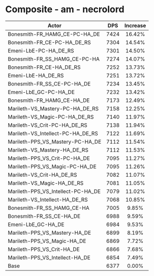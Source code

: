 # Composite - am - necrolord
| Actor | DPS | Increase |
|---|:---:|:---:|
|Bonesmith-FR_HAMG_CE-PC-HA_DE|7424|16.42%|
|Bonesmith-FR_CE-PC-HA_DE_RS|7304|14.54%|
|Emeni-LbE-PC-HA_DE_RS|7301|14.50%|
|Bonesmith-FR_SS_HAMG_CE-PC-HA|7274|14.07%|
|Bonesmith-FR_CE-HA_DE_RS|7252|13.73%|
|Emeni-LbE-HA_DE_RS|7251|13.72%|
|Bonesmith-FR_SS_CE-PC-HA_DE|7234|13.45%|
|Emeni-LbE_GC-PC-HA_DE|7232|13.42%|
|Bonesmith-FR_HAMG_CE-HA_DE|7173|12.49%|
|Marileth-VS_Mastery-PC-HA_DE_RS|7158|12.25%|
|Marileth-VS_Magic-PC-HA_DE_RS|7140|11.97%|
|Marileth-VS_Crit-PC-HA_DE_RS|7138|11.94%|
|Marileth-VS_Intellect-PC-HA_DE_RS|7122|11.69%|
|Marileth-PPS_VS_Mastery-PC-HA_DE|7112|11.54%|
|Marileth-VS_Mastery-HA_DE_RS|7112|11.53%|
|Marileth-PPS_VS_Crit-PC-HA_DE|7095|11.27%|
|Marileth-PPS_VS_Magic-PC-HA_DE|7095|11.26%|
|Marileth-VS_Crit-HA_DE_RS|7082|11.07%|
|Marileth-VS_Magic-HA_DE_RS|7081|11.05%|
|Marileth-PPS_VS_Intellect-PC-HA_DE|7079|11.02%|
|Marileth-VS_Intellect-HA_DE_RS|7068|10.85%|
|Bonesmith-FR_SS_HAMG_CE-HA|7005|9.85%|
|Bonesmith-FR_SS_CE-HA_DE|6988|9.59%|
|Emeni-LbE_GC-HA_DE|6984|9.53%|
|Marileth-PPS_VS_Mastery-HA_DE|6899|8.19%|
|Marileth-PPS_VS_Magic-HA_DE|6869|7.72%|
|Marileth-PPS_VS_Crit-HA_DE|6866|7.68%|
|Marileth-PPS_VS_Intellect-HA_DE|6854|7.49%|
|Base|6377|0.00%|
